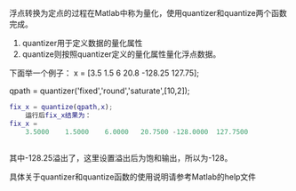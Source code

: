 浮点转换为定点的过程在Matlab中称为量化，使用quantizer和quantize两个函数完成。

1. quantizer用于定义数据的量化属性
2. quantize则按照quantizer定义的量化属性量化浮点数据。
    
下面举一个例子：
x = [3.5 1.5 6 20.8 -128.25 127.75];

qpath = quantizer('fixed','round','saturate',[10,2]);
``` matlab
fix_x = quantize(qpath,x);
    运行后fix_x结果为：
fix_x =
    3.5000    1.5000    6.0000   20.7500 -128.0000  127.7500
    
```

其中-128.25溢出了，这里设置溢出后为饱和输出，所以为-128。

具体关于quantizer和quantize函数的使用说明请参考Matlab的help文件

